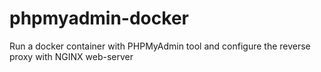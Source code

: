 # phpmyadmin-docker
Run a docker container with PHPMyAdmin tool and configure the reverse proxy with NGINX web-server

